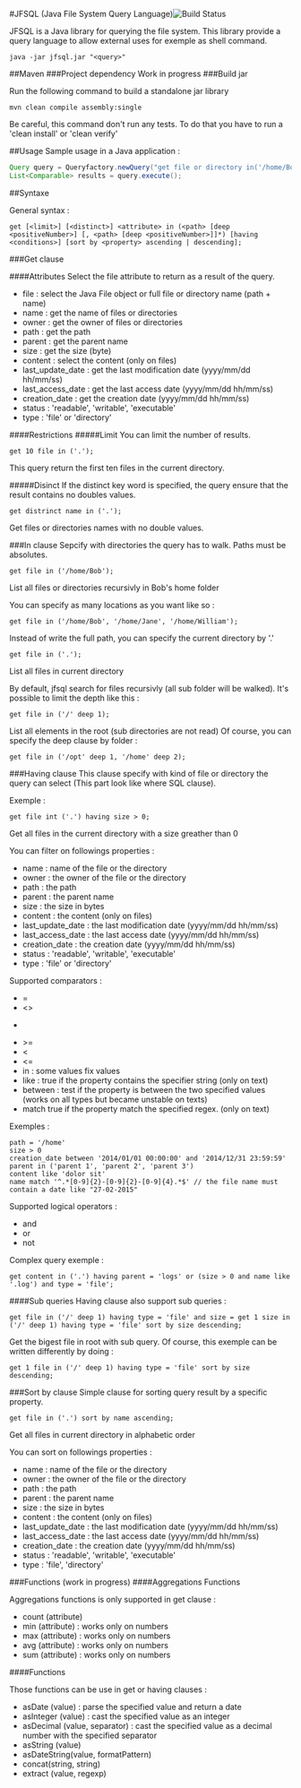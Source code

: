 #JFSQL (Java File System Query Language)![Build Status](https://travis-ci.org/ogama/jfsql.svg)

JFSQL is a Java library for querying the file system. This library provide a query language to allow external uses for exemple as shell command.

```shell
java -jar jfsql.jar "<query>"
```

##Maven
###Project dependency
Work in progress
###Build jar

Run the following command to build a standalone jar library

```
mvn clean compile assembly:single
```
Be careful, this command don't run any tests. To do that you have to run a 'clean install' or 'clean verify'

##Usage
Sample usage in a Java application :
```java
Query query = Queryfactory.newQuery("get file or directory in('/home/Bob')");
List<Comparable> results = query.execute();
```

##Syntaxe

General syntax :

```
get [<limit>] [<distinct>] <attribute> in (<path> [deep <positiveNumber>] [, <path> [deep <positiveNumber>]]*) [having <conditions>] [sort by <property> ascending | descending];
```

###Get clause

####Attributes
Select the file attribute to return as a result of the query.

* file : select the Java File object or full file or directory name (path + name)
* name : get the name of files or directories
* owner : get the owner of files or directories
* path : get the path
* parent : get the parent name
* size : get the size (byte)
* content : select the content (only on files)
* last_update_date : get the last modification date (yyyy/mm/dd hh/mm/ss)
* last_access_date : get the last access date (yyyy/mm/dd hh/mm/ss)
* creation_date : get the creation date (yyyy/mm/dd hh/mm/ss)
* status : 'readable', 'writable', 'executable'
* type : 'file' or 'directory' 


####Restrictions
#####Limit
You can limit the number of results.

```
get 10 file in ('.');
```
This query return the first ten files in the current directory. 

#####Disinct
If the distinct key word is specified, the query ensure that the result contains no doubles values.

```
get distrinct name in ('.');
```
Get files or directories names with no double values.

###In clause
Sepcify with directories the query has to walk. Paths must be absolutes.

```
get file in ('/home/Bob');
```
List all files or directories recursivly in Bob's home folder

You can specify as many locations as you want like so :

```
get file in ('/home/Bob', '/home/Jane', '/home/William');
```

Instead of write the full path, you can specify the current directory by '.'

```
get file in ('.');
```
List all files in current directory

By default, jfsql search for files recursivly (all sub folder will be walked). It's possible to limit the depth like this :

```
get file in ('/' deep 1);
```
List all elements in the root (sub directories are not read)
Of course, you can specify the deep clause by folder :

```
get file in ('/opt' deep 1, '/home' deep 2);
```

###Having clause
This clause specify with kind of file or directory the query can select (This part look like where SQL clause).

Exemple : 
```
get file int ('.') having size > 0;
```
Get all files in the current directory with a size greather than 0

You can filter on followings properties :

* name : name of the file or the directory
* owner : the owner of the file or the directory
* path : the path
* parent : the parent name
* size : the size in bytes
* content : the content (only on files)
* last_update_date : the last modification date (yyyy/mm/dd hh/mm/ss)
* last_access_date : the last access date (yyyy/mm/dd hh/mm/ss)
* creation_date : the creation date (yyyy/mm/dd hh/mm/ss)
* status : 'readable', 'writable', 'executable'
* type : 'file' or 'directory'

Supported comparators :
* =
* <>
* >
* \>=
* <
* <=
* in : some values fix values 
* like : true if the property contains the specifier string (only on text)
* between : test if the property is between the two specified values (works on all types but became unstable on texts)
* match true if the property match the specified regex. (only on text)

Exemples : 

```
path = '/home'
size > 0
creation_date between '2014/01/01 00:00:00' and '2014/12/31 23:59:59'
parent in ('parent 1', 'parent 2', 'parent 3')
content like 'dolor sit'
name match '^.*[0-9]{2}-[0-9]{2}-[0-9]{4}.*$' // the file name must contain a date like "27-02-2015"
```

Supported logical operators : 

* and
* or
* not

Complex query exemple : 

```
get content in ('.') having parent = 'logs' or (size > 0 and name like '.log') and type = 'file';
```

####Sub queries
Having clause also support sub queries :

```
get file in ('/' deep 1) having type = 'file' and size = get 1 size in ('/' deep 1) having type = 'file' sort by size descending;
```
Get the bigest file in root with sub query. Of course, this exemple can be written differently by doing :

```
get 1 file in ('/' deep 1) having type = 'file' sort by size descending;
```

###Sort by clause
Simple clause for sorting query result by a specific property.

```
get file in ('.') sort by name ascending;
```
Get all files in current directory in alphabetic order

You can sort on followings properties :

* name : name of the file or the directory
* owner : the owner of the file or the directory
* path : the path
* parent : the parent name
* size : the size in bytes
* content : the content (only on files)
* last_update_date : the last modification date (yyyy/mm/dd hh/mm/ss)
* last_access_date : the last access date (yyyy/mm/dd hh/mm/ss)
* creation_date : the creation date (yyyy/mm/dd hh/mm/ss)
* status : 'readable', 'writable', 'executable'
* type : 'file', 'directory'

###Functions (work in progress)
####Aggregations Functions

Aggregations functions is only supported in get clause : 
* count (attribute)
* min (attribute) : works only on numbers
* max (attribute) : works only on numbers
* avg (attribute) : works only on numbers
* sum (attribute) : works only on numbers

####Functions

Those functions can be use in get or having clauses : 
* asDate (value) : parse the specified value and return a date
* asInteger (value) : cast the specified value as an integer
* asDecimal (value, separator) : cast the specified value as a decimal number with the specified separator
* asString (value)
* asDateString(value, formatPattern)
* concat(string, string)
* extract (value, regexp)

